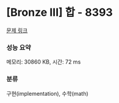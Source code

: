 # [Bronze III] 합 - 8393 

[문제 링크](https://www.acmicpc.net/problem/8393) 

### 성능 요약

메모리: 30860 KB, 시간: 72 ms

### 분류

구현(implementation), 수학(math)


